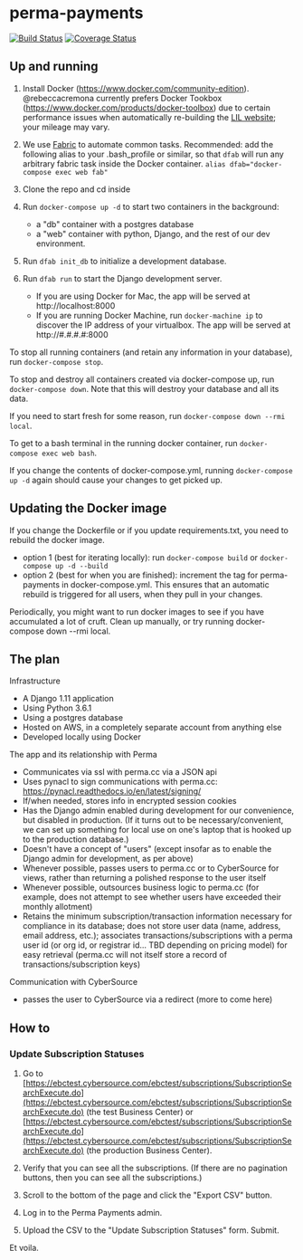 # perma-payments

[![Build Status](https://travis-ci.org/harvard-lil/perma-payments.svg?branch=develop)](https://travis-ci.org/harvard-lil/perma-payments) [![Coverage Status](https://coveralls.io/repos/github/harvard-lil/perma-payments/badge.svg?branch=develop)](https://coveralls.io/github/harvard-lil/perma-payments?branch=develop)

## Up and running

1. Install Docker (https://www.docker.com/community-edition). @rebeccacremona currently prefers Docker Tookbox (https://www.docker.com/products/docker-toolbox) due to certain performance issues when automatically re-building the [LIL website](https://github.com/harvard-lil/website-static); your mileage may vary.

2. We use [Fabric](http://www.fabfile.org/) to automate common tasks. Recommended: add the following alias to your .bash_profile or similar, so that `dfab` will run any arbitrary fabric task inside the Docker container.
`alias dfab="docker-compose exec web fab"`

3. Clone the repo and cd inside

4. Run `docker-compose up -d` to start two containers in the background:
    -  a "db" container with a postgres database
    -  a "web" container with python, Django, and the rest of our dev environment.

5. Run `dfab init_db` to initialize a development database.

6. Run `dfab run` to start the Django development server.
    -  If you are using Docker for Mac, the app will be served at http://localhost:8000
    -  If you are running Docker Machine, run `docker-machine ip` to discover the IP address of your virtualbox. The app will be served at http://#.#.#.#:8000

To stop all running containers (and retain any information in your database), run `docker-compose stop`.

To stop and destroy all containers created via docker-compose up, run `docker-compose down`. Note that this will destroy your database and all its data.

If you need to start fresh for some reason, run `docker-compose down --rmi local`.

To get to a bash terminal in the running docker container, run `docker-compose exec web bash`.

If you change the contents of docker-compose.yml, running `docker-compose up -d` again should cause your changes to get picked up.

## Updating the Docker image

If you change the Dockerfile or if you update requirements.txt, you need to rebuild the docker image.

  -  option 1 (best for iterating locally): run `docker-compose build` or `docker-compose up -d --build`
  -  option 2 (best for when you are finished): increment the tag for perma-payments in docker-compose.yml. This ensures that an automatic rebuild is triggered for all users, when they pull in your changes.

Periodically, you might want to run docker images to see if you have accumulated a lot of cruft. Clean up manually, or try running docker-compose down --rmi local.


## The plan

Infrastructure
- A Django 1.11 application
- Using Python 3.6.1
- Using a postgres database
- Hosted on AWS, in a completely separate account from anything else
- Developed locally using Docker

The app and its relationship with Perma
- Communicates via ssl with perma.cc via a JSON api
- Uses pynacl to sign communications with perma.cc: https://pynacl.readthedocs.io/en/latest/signing/
- If/when needed, stores info in encrypted session cookies
- Has the Django admin enabled during development for our convenience, but disabled in production. (If it turns out to be necessary/convenient, we can set up something for local use on one's laptop that is hooked up to the production database.)
- Doesn't have a concept of "users" (except insofar as to enable the Django admin for development, as per above)
- Whenever possible, passes users to perma.cc or to CyberSource for views, rather than returning a polished response to the user itself
- Whenever possible, outsources business logic to perma.cc (for example, does not attempt to see whether users have exceeded their monthly allotment)
- Retains the minimum subscription/transaction information necessary for compliance in its database; does not store user data (name, address, email address, etc.); associates transactions/subscriptions with a perma user id (or org id, or registrar id... TBD depending on pricing model) for easy retrieval (perma.cc will not itself store a record of transactions/subscription keys)

Communication with CyberSource
- passes the user to CyberSource via a redirect
(more to come here)


## How to

### Update Subscription Statuses

1) Go to [https://ebctest.cybersource.com/ebctest/subscriptions/SubscriptionSearchExecute.do](https://ebctest.cybersource.com/ebctest/subscriptions/SubscriptionSearchExecute.do) (the test Business Center) or [https://ebctest.cybersource.com/ebctest/subscriptions/SubscriptionSearchExecute.do](https://ebctest.cybersource.com/ebctest/subscriptions/SubscriptionSearchExecute.do) (the production Business Center).

2) Verify that you can see all the subscriptions. (If there are no pagination buttons, then you can see all the subscriptions.)

3) Scroll to the bottom of the page and click the "Export CSV" button.

4) Log in to the Perma Payments admin.

5) Upload the CSV to the "Update Subscription Statuses" form. Submit.

Et voila.
